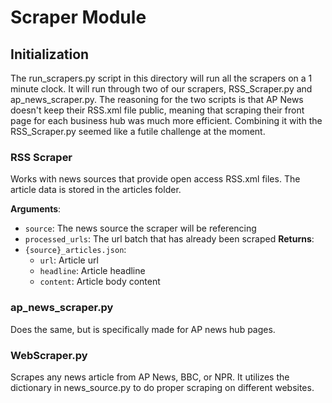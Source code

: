 # Scraper Module

## Initialization

The run_scrapers.py script in this directory will run all the scrapers on a 1 minute clock. It will run through two of our scrapers, RSS_Scraper.py and ap_news_scraper.py. The reasoning for the two scripts is that AP News doesn't keep their RSS.xml file public, meaning that scraping their front page for each business hub was much more efficient. Combining it with the RSS_Scraper.py seemed like a futile challenge at the moment.

### RSS Scraper

Works with news sources that provide open access RSS.xml files. The article data is stored in the articles folder.

**Arguments**:
- `source`: The news source the scraper will be referencing
- `processed_urls`: The url batch that has already been scraped
**Returns**:
- `{source}_articles.json`:
    - `url`: Article url
    - `headline`: Article headline
    - `content`: Article body content

### ap_news_scraper.py

Does the same, but is specifically made for AP news hub pages.

### WebScraper.py

Scrapes any news article from AP News, BBC, or NPR. It utilizes the dictionary in news_source.py to do proper scraping on different websites.
